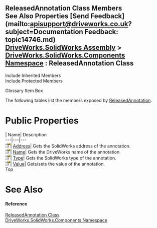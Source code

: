ReleasedAnnotation Class Members   
See Also Properties [Send Feedback](mailto:apisupport@driveworks.co.uk?subject=Documentation Feedback: topic14746.md)  
[DriveWorks.SolidWorks Assembly](topic13342.md) > [DriveWorks.SolidWorks.Components Namespace](topic13925.md) : ReleasedAnnotation Class  
---  
  
Include Inherited Members    
Include Protected Members  


Glossary Item Box

The following tables list the members exposed by [ReleasedAnnotation](topic14746.md).

# Public Properties

| Name| Description  
---|---|---  
![Public Property](dotnetimages/publicProperty.gif)| [Address](topic14752.md)| Gets the SolidWorks address of the annotation.   
![Public Property](dotnetimages/publicProperty.gif)| [Name](topic14753.md)| Gets the DriveWorks name of the annotation.   
![Public Property](dotnetimages/publicProperty.gif)| [Type](topic14754.md)| Gets the SolidWorks type of the annotation.   
![Public Property](dotnetimages/publicProperty.gif)| [Value](topic14755.md)| Gets/sets the value of the annotation.   
Top

# See Also

#### Reference

[ReleasedAnnotation Class](topic14746.md)   
[DriveWorks.SolidWorks.Components Namespace](topic13925.md)


